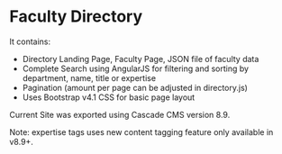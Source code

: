Faculty Directory
============================

It contains:

* Directory Landing Page, Faculty Page, JSON file of faculty data
* Complete Search using AngularJS for filtering and sorting by department, name, title or expertise
* Pagination (amount per page can be adjusted in directory.js)
* Uses Bootstrap v4.1 CSS for basic page layout

Current Site was exported using Cascade CMS version 8.9.

Note: expertise tags uses new content tagging feature only available in v8.9+.
